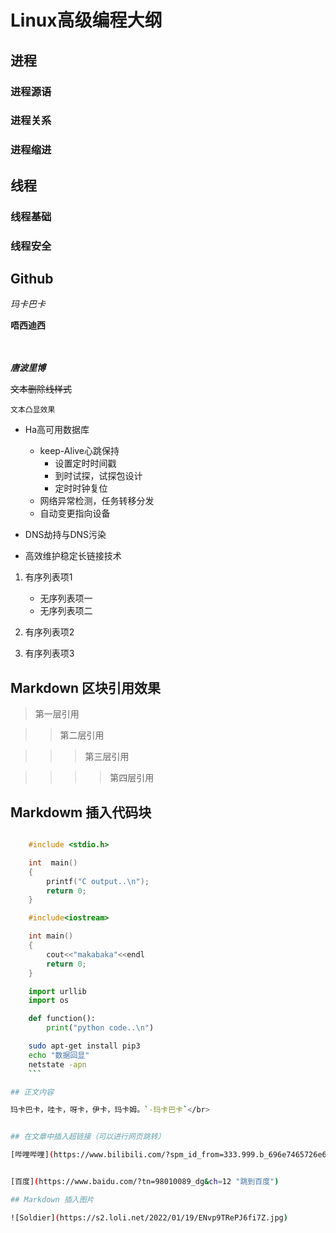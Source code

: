   
# Linux高级编程大纲

## 进程

### 进程源语

### 进程关系

### 进程缩进

## 线程

### 线程基础

### 线程安全

## Github

*玛卡巴卡*

**唔西迪西**</br></br></br>

***唐波里博***

~~文本删除线样式~~

`文本凸显效果`

* Ha高可用数据库
	* keep-Alive心跳保持
		* 设置定时时间戳
		* 到时试探，试探包设计
		* 定时时钟复位
	* 网络异常检测，任务转移分发
	* 自动变更指向设备
* DNS劫持与DNS污染

* 高效维护稳定长链接技术

1. 有序列表项1
	* 无序列表项一
	* 无序列表项二
2. 有序列表项2

3. 有序列表项3

## Markdown 区块引用效果

> 第一层引用

>> 第二层引用

>>> 第三层引用

>>>> 第四层引用


## Markdowm 插入代码块

```c  

	#include <stdio.h>

	int  main()
	{
		printf("C output..\n");
		return 0;
	}
```
```cpp
	#include<iostream>

	int main()
	{
		cout<<"makabaka"<<endl
		return 0;
	}
```

```python
	import urllib
	import os

	def function():
		print("python code..\n")
```

```bash
	sudo apt-get install pip3
	echo "数据回显"
	netstate -apn
	```

## 正文内容

玛卡巴卡，哇卡，呀卡，伊卡，玛卡姆。`-玛卡巴卡`</br>


## 在文章中插入超链接（可以进行网页跳转）

[哔哩哔哩](https://www.bilibili.com/?spm_id_from=333.999.b_696e7465726e6174696f6e616c486561646572.1)


[百度](https://www.baidu.com/?tn=98010089_dg&ch=12 "跳到百度")

## Markdown 插入图片

![Soldier](https://s2.loli.net/2022/01/19/ENvp9TRePJ6fi7Z.jpg)
